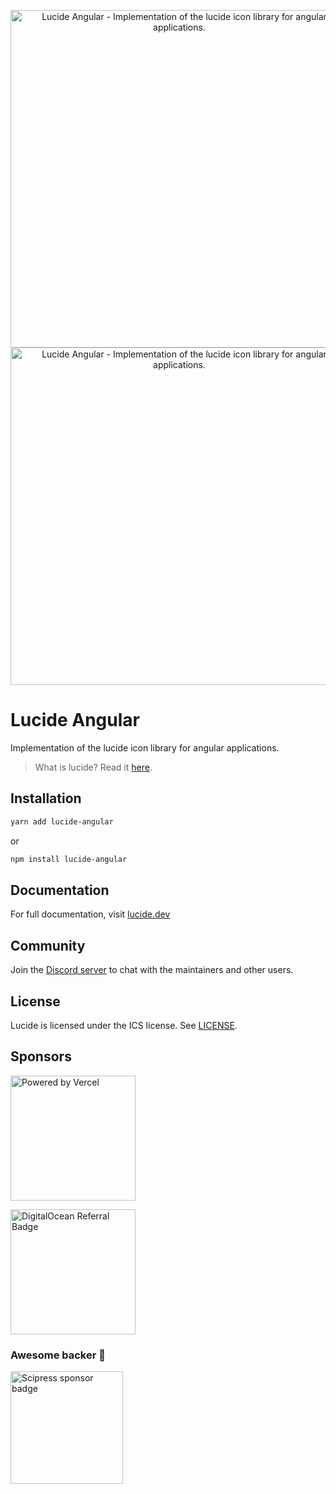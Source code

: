 <p align="center">
  <a href="https://github.com/lucide-icons/lucide#gh-light-mode-only">
    <img src="https://lucide.dev/package-logos/lucide-angular.svg#gh-light-mode-only" alt="Lucide Angular - Implementation of the lucide icon library for angular applications." width="540">
  </a>
  <a href="https://github.com/lucide-icons/lucide#gh-dark-mode-only">
    <img src="https://lucide.dev/package-logos/dark/lucide-angular.svg#gh-dark-mode-only" alt="Lucide Angular - Implementation of the lucide icon library for angular applications." width="540">
  </a>
</p>

# Lucide Angular

Implementation of the lucide icon library for angular applications.

> What is lucide? Read it [here](https://github.com/lucide-icons/lucide#what-is-lucide).

## Installation

```bash
yarn add lucide-angular
```

or

```bash
npm install lucide-angular
```

## Documentation

For full documentation, visit [lucide.dev](https://lucide.dev/guide/packages/lucide-angular)

## Community

Join the [Discord server](https://discord.gg/EH6nSts) to chat with the maintainers and other users.

## License

Lucide is licensed under the ICS license. See [LICENSE](https://lucide.dev/license).

## Sponsors

<a href="https://vercel.com?utm_source=lucide&utm_campaign=oss">
  <img src="https://lucide.dev/vercel.svg" alt="Powered by Vercel" width="200" />
</a>

<a href="https://www.digitalocean.com/?refcode=b0877a2caebd&utm_campaign=Referral_Invite&utm_medium=Referral_Program&utm_source=badge"><img src="https://lucide.dev/digitalocean.svg" width="200" alt="DigitalOcean Referral Badge" /></a>

### Awesome backer 🍺

<a href="https://www.scipress.io?utm_source=lucide"><img src="https://lucide.dev/sponsors/scipress.svg" width="180" alt="Scipress sponsor badge" /></a>
